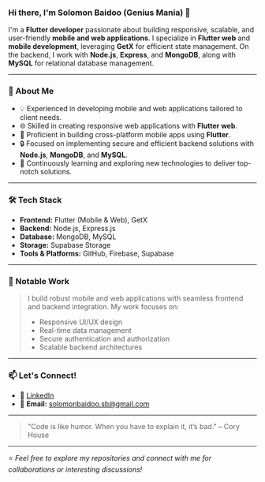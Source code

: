 ### Hi there, I'm Solomon Baidoo (Genius Mania) 👋

I'm a **Flutter developer** passionate about building responsive, scalable, and user-friendly **mobile and web applications**. I specialize in **Flutter web** and **mobile development**, leveraging **GetX** for efficient state management. On the backend, I work with **Node.js**, **Express**, and **MongoDB**, along with **MySQL** for relational database management.

---

### 🚀 About Me
- 💡 Experienced in developing mobile and web applications tailored to client needs.
- 🌐 Skilled in creating responsive web applications with **Flutter web**.
- 📱 Proficient in building cross-platform mobile apps using **Flutter**.
- 🔒 Focused on implementing secure and efficient backend solutions with **Node.js**, **MongoDB**, and **MySQL**.
- 🌱 Continuously learning and exploring new technologies to deliver top-notch solutions.

---

### 🛠️ Tech Stack
- **Frontend:** Flutter (Mobile & Web), GetX
- **Backend:** Node.js, Express.js
- **Database:** MongoDB, MySQL
- **Storage:** Supabase Storage
- **Tools & Platforms:** GitHub, Firebase, Supabase

---

### 💼 Notable Work

> I build robust mobile and web applications with seamless frontend and backend integration. My work focuses on:
> - Responsive UI/UX design
> - Real-time data management
> - Secure authentication and authorization
> - Scalable backend architectures


---

### 📫 Let's Connect!
- 💼 [LinkedIn](https://www.linkedin.com/in/solomon-baidoo/)
- 📩 **Email:** solomonbaidoo.sb@gmail.com

---

> "Code is like humor. When you have to explain it, it’s bad." – Cory House

---

⭐️ *Feel free to explore my repositories and connect with me for collaborations or interesting discussions!*

